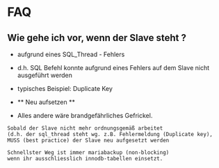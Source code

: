 # FAQ 

## Wie gehe ich vor, wenn der Slave steht ? 

  * aufgrund eines SQL_Thread - Fehlers
  * d.h. SQL Befehl konnte aufgrund eines Fehlers auf dem Slave nicht ausgeführt werden
  * typisches Beispiel: Duplicate Key 

  * ** Neu aufsetzen **
  * Alles andere wäre brandgefährliches Gefrickel.

```
Sobald der Slave nicht mehr ordnungsgemäß arbeitet
(d.h. der sql_thread steht wg. z.B. Fehlermeldung (Duplicate key), MUSS (best practice) der Slave neu aufgesetzt werden 

Schnellster Weg ist immer mariabackup (non-blocking) 
wenn ihr ausschliesslich innodb-tabellen einsetzt. 
```
